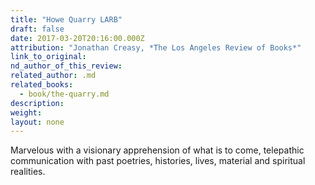 ```yaml
---
title: "Howe Quarry LARB"
draft: false
date: 2017-03-20T20:16:00.000Z
attribution: "Jonathan Creasy, *The Los Angeles Review of Books*"
link_to_original:
nd_author_of_this_review:
related_author: .md
related_books:
  - book/the-quarry.md
description:
weight:
layout: none
---
```

Marvelous with a visionary apprehension of what is to come, telepathic communication with past poetries, histories, lives, material and spiritual realities.


